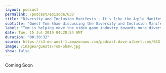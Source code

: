 ```yaml
---
layout: podcast
permalink: /podcast/episode/033
title: "Diversity and Inclusion Manifesto ~ It's like the Agile Manifesto, but for humans."
subtitle: "Guest Tom Shaw discussing the Diversity and Inclusion Manifesto"
label: "Tom is helping move the video game industry towards more diversity with the Diversity and Inclusion Manifesto | https://diversitymanifesto.org | https://twitter.com/tomwillfixit | https://www.linkedin.com/in/tomwillfixit/ "
date: Tue, 15 Jul 2019 04:20:54 GMT
duration: "00:30:32"
source: https://s3-eu-west-1.amazonaws.com/podcast.dave-albert.com/033-Tom-Shaw.mp3.mp3
image: /images/guests/Tom-Shaw.jpg
show: false
---
```


Coming Soon
